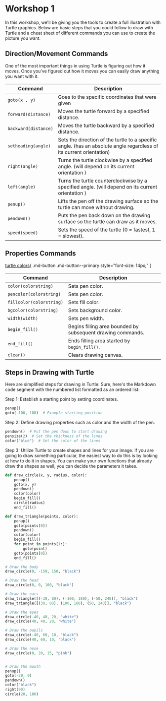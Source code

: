 # Workshop 1

In this workshop, we'll be giving you the tools to create a full illustration with Turtle graphics. Below are basic steps that you could follow to draw with Turtle and a cheat sheet of different commands you can use to create the picture you want.

## Direction/Movement Commands
One of the most important things in using Turtle is figuring out how it moves. Once you've figured out how it moves you can easily draw anything you want with it.

| Command               | Description                                                                        |
|-----------------------|------------------------------------------------------------------------------------|
| `goto(x , y)`         | Goes to the specific coordinates that were given                                 |
| `forward(distance)`     | Moves the turtle forward by a specified distance.                                   |
| `backward(distance)`    | Moves the turtle backward by a specified distance.                                  |
| `setheading(angle)`     | Sets the direction of the turtle to a specific angle. (has an absolute angle regardless of its current orientation)                              |
| `right(angle)`          | Turns the turtle clockwise by a specified angle. (will depend on its current orientation )                                   |
| `left(angle)`           | Turns the turtle counterclockwise by a specified angle. (will depend on its current orientation )                             |
| `penup()`               | Lifts the pen off the drawing surface so the turtle can move without drawing.       |
| `pendown()`             | Puts the pen back down on the drawing surface so the turtle can draw as it moves.   |
| `speed(speed)`          | Sets the speed of the turtle (0 = fastest, 1 = slowest).                             |

## Properties Commands

[turtle colors](https://trinket.io/docs/colors){ .md-button .md-button--primary style="font-size: 14px;" }

| Command                 | Description                                                                 |
|-------------------------|-----------------------------------------------------------------------------|
| `color(colorstring)`    | Sets pen color.                                                              |
| `pencolor(colorstring)` | Sets pen color.                                                              |
| `fillcolor(colorstring)`| Sets fill color.                                                            |
| `bgcolor(colorstring)`  | Sets background color.                                                      |
| `width(width)`          | Sets pen width.                                                              |
| `begin_fill()`          | Begins filling area bounded by subsequent drawing commands.                 |
| `end_fill()`            | Ends filling area started by `begin_fill()`.                                 |
| `clear()`               | Clears drawing canvas.                                                      |

## Steps in Drawing with Turtle

Here are simplified steps for drawing in Turtle:
Sure, here's the Markdown code segment with the numbered list formatted as an ordered list:

Step 1: Establish a starting point by setting coordinates.

```Python
penup()
goto(-100, 100)  # Example starting position
```

Step 2:  Define drawing properties such as color and the width of the pen.

```Python
pendown()  # Put the pen down to start drawing
pensize(2)  # Set the thickness of the lines
color("blue")  # Set the color of the lines
```

Step 3: Utilize Turtle to create shapes and lines for your image. If you are going to draw something particular, the easiest way to do this is by looking at how to do it in shapes. You can make your own functions that already draw the shapes as well, you can decide the parameters it takes.

```Python
def draw_circle(x, y, radius, color):
    penup()
    goto(x, y)
    pendown()
    color(color)
    begin_fill()
    circle(radius)
    end_fill()

def draw_triangle(points, color):
    penup()
    goto(points[0])
    pendown()
    color(color)
    begin_fill()
    for point in points[1:]:
        goto(point)
    goto(points[0])
    end_fill()

# Draw the body
draw_circle(0, -150, 150, "black")

# Draw the head
draw_circle(0, 0, 100, "black")

# Draw the ears
draw_triangle([(-30, 80), (-100, 180), (-50, 240)], "black")
draw_triangle([(30, 80), (100, 180), (50, 240)], "black")

# Draw the eyes
draw_circle(-40, 40, 20, "white")
draw_circle(40, 40, 20, "white")

# Draw the pupils
draw_circle(-40, 60, 10, "black")
draw_circle(40, 60, 10, "black")

# Draw the nose
draw_circle(0, 20, 15, "pink")


# Draw the mouth
penup()
goto(-20, 0)
pendown()
color("black")
right(90)
circle(20, 180)

```
